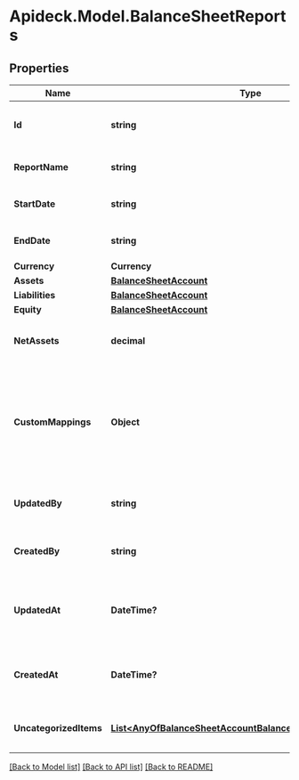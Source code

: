 # Apideck.Model.BalanceSheetReports

## Properties

Name | Type | Description | Notes
------------ | ------------- | ------------- | -------------
**Id** | **string** | A unique identifier for an object. | [optional] [readonly] 
**ReportName** | **string** | The name of the report | [optional] 
**StartDate** | **string** | The start date of the report | [optional] 
**EndDate** | **string** | The start date of the report | 
**Currency** | **Currency** |  | [optional] 
**Assets** | [**BalanceSheetAccount**](BalanceSheetAccount.md) |  | 
**Liabilities** | [**BalanceSheetAccount**](BalanceSheetAccount.md) |  | 
**Equity** | [**BalanceSheetAccount**](BalanceSheetAccount.md) |  | 
**NetAssets** | **decimal** | The net assets of the balance sheet | [optional] 
**CustomMappings** | **Object** | When custom mappings are configured on the resource, the result is included here. | [optional] [readonly] 
**UpdatedBy** | **string** | The user who last updated the object. | [optional] [readonly] 
**CreatedBy** | **string** | The user who created the object. | [optional] [readonly] 
**UpdatedAt** | **DateTime?** | The date and time when the object was last updated. | [optional] [readonly] 
**CreatedAt** | **DateTime?** | The date and time when the object was created. | [optional] [readonly] 
**UncategorizedItems** | [**List&lt;AnyOfBalanceSheetAccountBalanceSheetAccountRecord&gt;**](AnyOfBalanceSheetAccountBalanceSheetAccountRecord.md) | A list of balance sheet accounts | [optional] 

[[Back to Model list]](../README.md#documentation-for-models) [[Back to API list]](../README.md#documentation-for-api-endpoints) [[Back to README]](../README.md)


